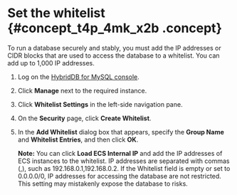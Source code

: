 # Set the whitelist {#concept_t4p_4mk_x2b .concept}

To run a database securely and stably, you must add the IP addresses or CIDR blocks that are used to access the database to a whitelist. You can add up to 1,000 IP addresses.

1.  Log on the [HybridDB for MySQL console](https://partners-intl.console.aliyun.com/#/petadata).
2.  Click **Manage** next to the required instance.
3.  Click **Whitelist Settings** in the left-side navigation pane.
4.  On the **Security** page, click **Create Whitelist**.
5.  In the **Add Whitelist** dialog box that appears, specify the **Group Name** and **Whitelist Entries**, and then click **OK**.

    **Note:** You can click **Load ECS Internal IP** and add the IP addresses of ECS instances to the whitelist. IP addresses are separated with commas \(,\), such as 192.168.0.1,192.168.0.2. If the Whitelist field is empty or set to 0.0.0.0/0, IP addresses for accessing the database are not restricted. This setting may mistakenly expose the database to risks.


